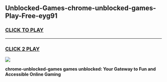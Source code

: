 
## Unblocked-Games-chrome-unblocked-games-Play-Free-eyg91
<h3>
<a href="https://premium76.site?title=chrome-unblocked-games&ref=09A">CLICK TO PLAY</a></h3>
<hr>

<h3>
<a href="https://premium76.site?title=chrome-unblocked-games&ref=09A">CLICK 2 PLAY</a>
  
</h3>

<a href="https://premium76.site?title=chrome-unblocked-games&ref=09A"><img src="https://clearcache.store/games.png"></a>


**chrome-unblocked-games games unblocked: Your Gateway to Fun and Accessible Online Gaming**
